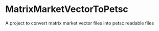 # MatrixMarketVectorToPetsc
A project to convert matrix market vector files into petsc readable files

